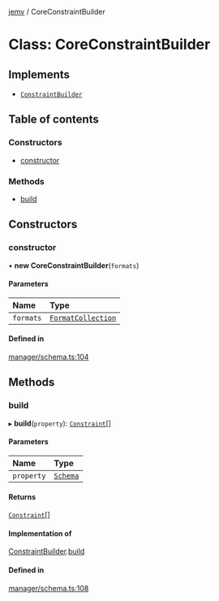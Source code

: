 [jemv](../README.md) / CoreConstraintBuilder

# Class: CoreConstraintBuilder

## Implements

- [`ConstraintBuilder`](../interfaces/ConstraintBuilder.md)

## Table of contents

### Constructors

- [constructor](CoreConstraintBuilder.md#constructor)

### Methods

- [build](CoreConstraintBuilder.md#build)

## Constructors

### constructor

• **new CoreConstraintBuilder**(`formats`)

#### Parameters

| Name | Type |
| :------ | :------ |
| `formats` | [`FormatCollection`](FormatCollection.md) |

#### Defined in

[manager/schema.ts:104](https://github.com/FlavioLionelRita/jemv/blob/b3abfe7/src/lib/manager/schema.ts#L104)

## Methods

### build

▸ **build**(`property`): [`Constraint`](../interfaces/Constraint.md)[]

#### Parameters

| Name | Type |
| :------ | :------ |
| `property` | [`Schema`](../interfaces/Schema.md) |

#### Returns

[`Constraint`](../interfaces/Constraint.md)[]

#### Implementation of

[ConstraintBuilder](../interfaces/ConstraintBuilder.md).[build](../interfaces/ConstraintBuilder.md#build)

#### Defined in

[manager/schema.ts:108](https://github.com/FlavioLionelRita/jemv/blob/b3abfe7/src/lib/manager/schema.ts#L108)
